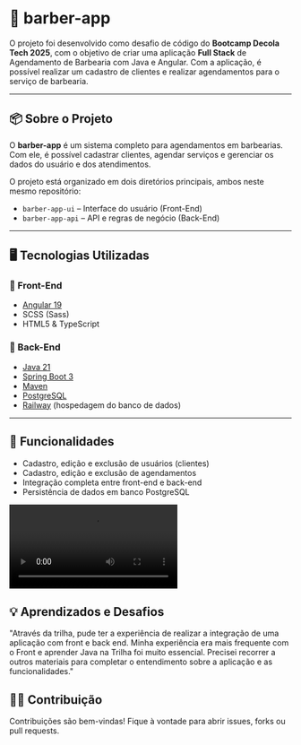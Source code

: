 # 💈 barber-app

O projeto foi desenvolvido como desafio de código do **Bootcamp Decola Tech 2025**, com o objetivo de criar uma aplicação **Full Stack** de Agendamento de Barbearia com Java e Angular. Com a aplicação, é possível realizar um cadastro de clientes e realizar agendamentos para o serviço de barbearia.

---

## 📦 Sobre o Projeto

O **barber-app** é um sistema completo para agendamentos em barbearias. Com ele, é possível cadastrar clientes, agendar serviços e gerenciar os dados do usuário e dos atendimentos.

O projeto está organizado em dois diretórios principais, ambos neste mesmo repositório:

- `barber-app-ui` – Interface do usuário (Front-End)
- `barber-app-api` – API e regras de negócio (Back-End)

---

## 🖥️ Tecnologias Utilizadas

### 🔹 Front-End
- [Angular 19](https://angular.io/)
- SCSS (Sass)
- HTML5 & TypeScript

### 🔹 Back-End
- [Java 21](https://www.oracle.com/java/)
- [Spring Boot 3](https://spring.io/projects/spring-boot)
- [Maven](https://maven.apache.org/)
- [PostgreSQL](https://www.postgresql.org/)
- [Railway](https://railway.app/) (hospedagem do banco de dados)

---

## 🧩 Funcionalidades
- Cadastro, edição e exclusão de usuários (clientes)
- Cadastro, edição e exclusão de agendamentos
- Integração completa entre front-end e back-end
- Persistência de dados em banco PostgreSQL

<video controls src="barber-app-ui/src/app/assets/img/barbearia-front-back.mp4" title="Vídeo do Barber-App funcionando"></video>

## 💡 Aprendizados e Desafios
"Através da trilha, pude ter a experiência de realizar a integração de uma aplicação com front e back end. Minha experiência era mais frequente com o Front e aprender Java na Trilha foi muito essencial. Precisei recorrer a outros materiais para completar o entendimento sobre a aplicação e as funcionalidades."


## 🙋‍♀️ Contribuição
Contribuições são bem-vindas! Fique à vontade para abrir issues, forks ou pull requests.